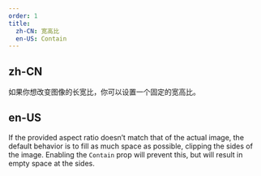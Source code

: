 ```yaml
---
order: 1
title:
  zh-CN: 宽高比
  en-US: Contain
---
```


## zh-CN

如果你想改变图像的长宽比，你可以设置一个固定的宽高比。

## en-US

If the provided aspect ratio doesn’t match that of the actual image, the default behavior is to fill as much space as possible, clipping the sides of the image. Enabling the `Contain` prop will prevent this, but will result in empty space at the sides.
